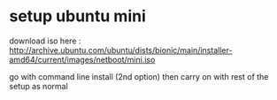 # setup ubuntu mini
 
download iso here : http://archive.ubuntu.com/ubuntu/dists/bionic/main/installer-amd64/current/images/netboot/mini.iso

go with command line install (2nd option) then carry on with rest of the setup as normal
